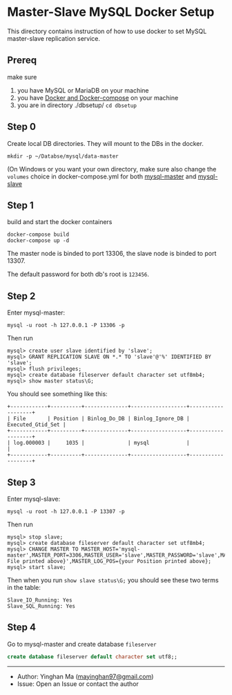 # Master-Slave MySQL Docker Setup
This directory contains instruction of how to use docker to set MySQL master-slave replication service.

## Prereq
make sure
1. you have MySQL or MariaDB on your machine
2. you have [Docker and Docker-compose](https://www.docker.com/products/docker-desktop) on your machine
3. you are in directory ./dbsetup/
```cd dbsetup```

## Step 0
Create local DB directories. They will mount to the DBs in the docker.

```mkdir -p ~/Databse/mysql/data-master```

(On Windows or you want your own directory, make sure also change the ```volumes``` choice in docker-compose.yml for both [mysql-master](https://github.com/mayinghan/mysql-master-slave-service/blob/cac8d658c878b4473c5367d2681711fa124d79fc/docker-compose.yml#L5) and [mysql-slave](https://github.com/mayinghan/mysql-master-slave-service/blob/cac8d658c878b4473c5367d2681711fa124d79fc/docker-compose.yml#L19)


## Step 1
build and start the docker containers

```
docker-compose build
docker-compose up -d
```

The master node is binded to port 13306, the slave node is binded to port 13307.

The default password for both db's root is ```123456```.

## Step 2
Enter mysql-master:

```
mysql -u root -h 127.0.0.1 -P 13306 -p
```

Then run
```
mysql> create user slave identified by 'slave';
mysql> GRANT REPLICATION SLAVE ON *.* TO 'slave'@'%' IDENTIFIED BY 'slave';
mysql> flush privileges;
mysql> create database fileserver default character set utf8mb4;
mysql> show master status\G;
```
You should see something like this:
```
+------------+----------+--------------+------------------+-------------------+
| File       | Position | Binlog_Do_DB | Binlog_Ignore_DB | Executed_Gtid_Set |
+------------+----------+--------------+------------------+-------------------+
| log.000003 |     1035 |              | mysql            |                   |
+------------+----------+--------------+------------------+-------------------+
```

## Step 3
Enter mysql-slave:
```
mysql -u root -h 127.0.0.1 -P 13307 -p
```

Then run
```
mysql> stop slave;
mysql> create database fileserver default character set utf8mb4;
mysql> CHANGE MASTER TO MASTER_HOST='mysql-master',MASTER_PORT=3306,MASTER_USER='slave',MASTER_PASSWORD='slave',MASTER_LOG_FILE='{your File printed above}',MASTER_LOG_POS={your Position printed above};
mysql> start slave;
```
Then when you run ```show slave status\G;```
you should see these two terms in the table:
```
Slave_IO_Running: Yes 
Slave_SQL_Running: Yes 
```
## Step 4
Go to mysql-master and create database ```fileserver```
```sql
create database fileserver default character set utf8;;
```


-----------------------
* Author: Yinghan Ma (mayinghan97@gmail.com)
* Issue: Open an Issue or contact the author
